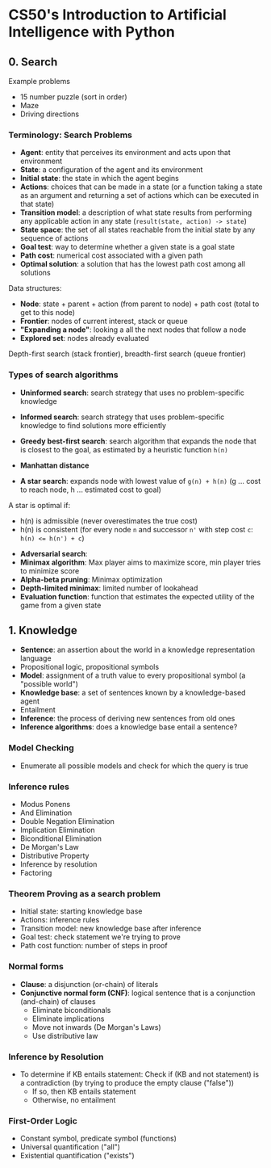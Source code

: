 # CS50's Introduction to Artificial Intelligence with Python

## 0. Search

Example problems

* 15 number puzzle (sort in order)
* Maze
* Driving directions

### Terminology: Search Problems

* **Agent**: entity that perceives its environment and acts upon that environment
* **State**: a configuration of the agent and its environment
* **Initial state**: the state in which the agent begins
* **Actions**: choices that can be made in a state (or a function taking a state as an argument and returning a set of actions which can be executed in that state)
* **Transition model**: a description of what state results from performing any applicable action in any state (`result(state, action) -> state`)
* **State space**: the set of all states reachable from the initial state by any sequence of actions
* **Goal test**: way to determine whether a given state is a goal state
* **Path cost**: numerical cost associated with a given path
* **Optimal solution**: a solution that has the lowest path cost among all solutions

Data structures:

* **Node**: state + parent + action (from parent to node) + path cost (total to get to this node)
* **Frontier**: nodes of current interest, stack or queue
* **"Expanding a node"**: looking a all the next nodes that follow a node
* **Explored set**: nodes already evaluated

Depth-first search (stack frontier), breadth-first search (queue frontier)

### Types of search algorithms

* **Uninformed search**: search strategy that uses no problem-specific knowledge
* **Informed search**: search strategy that uses problem-specific knowledge to find solutions more efficiently

* **Greedy best-first search**: search algorithm that expands the node that is closest to the goal, as estimated by a heuristic function `h(n)`
* **Manhattan distance**
* **A star search**: expands node with lowest value of `g(n) + h(n)` (g ... cost to reach node, h ... estimated cost to goal)

A star is optimal if:
- h(n) is admissible (never overestimates the true cost)
- h(n) is consistent (for every node `n` and successor `n'` with step cost `c`: `h(n) <= h(n') + c`)

* **Adversarial search**:
* **Minimax algorithm**: Max player aims to maximize score, min player tries to minimize score
* **Alpha-beta pruning**: Minimax optimization
* **Depth-limited minimax**: limited number of lookahead
* **Evaluation function**: function that estimates the expected utility of the game from a given state

## 1. Knowledge

* **Sentence**: an assertion about the world in a knowledge representation language
* Propositional logic, propositional symbols
* **Model**: assignment of a truth value to every propositional symbol (a "possible world")
* **Knowledge base**: a set of sentences known by a knowledge-based agent
* Entailment
* **Inference**: the process of deriving new sentences from old ones
* **Inference algorithms**: does a knowledge base entail a sentence?

### Model Checking

* Enumerate all possible models and check for which the query is true

### Inference rules

* Modus Ponens
* And Elimination
* Double Negation Elimination
* Implication Elimination
* Biconditional Elimination
* De Morgan's Law
* Distributive Property
* Inference by resolution
* Factoring

### Theorem Proving as a search problem

* Initial state: starting knowledge base
* Actions: inference rules
* Transition model: new knowledge base after inference
* Goal test: check statement we're trying to prove
* Path cost function: number of steps in proof

### Normal forms

* **Clause**: a disjunction (or-chain) of literals
* **Conjunctive normal form (CNF)**: logical sentence that is a conjunction (and-chain) of clauses
    - Eliminate biconditionals
    - Eliminate implications
    - Move not inwards (De Morgan's Laws)
    - Use distributive law

### Inference by Resolution

* To determine if KB entails statement: Check if (KB and not statement) is a contradiction (by trying to produce the empty clause ("false"))
    - If so, then KB entails statement
    - Otherwise, no entailment

### First-Order Logic

* Constant symbol, predicate symbol (functions)
* Universal quantification ("all")
* Existential quantification ("exists")

